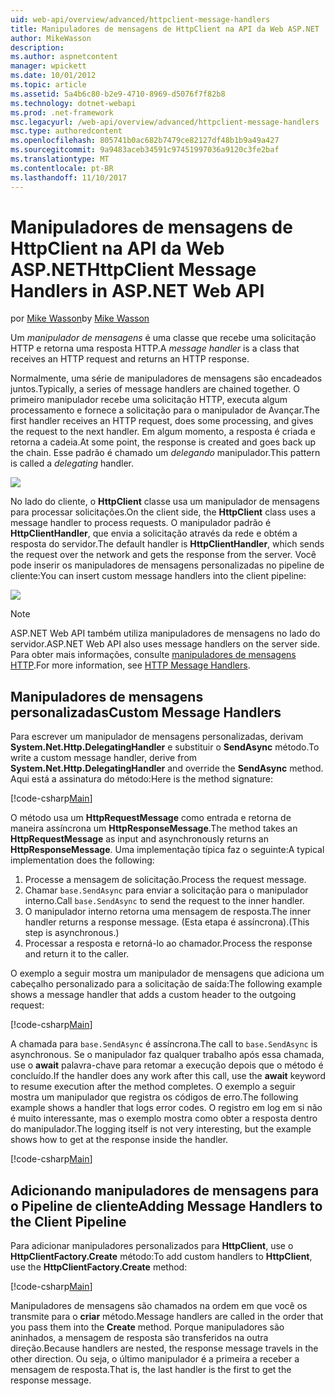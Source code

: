 ```yaml
---
uid: web-api/overview/advanced/httpclient-message-handlers
title: Manipuladores de mensagens de HttpClient na API da Web ASP.NET | Microsoft Docs
author: MikeWasson
description: 
ms.author: aspnetcontent
manager: wpickett
ms.date: 10/01/2012
ms.topic: article
ms.assetid: 5a4b6c80-b2e9-4710-8969-d5076f7f82b8
ms.technology: dotnet-webapi
ms.prod: .net-framework
msc.legacyurl: /web-api/overview/advanced/httpclient-message-handlers
msc.type: authoredcontent
ms.openlocfilehash: 805741b0ac682b7479ce82127df48b1b9a49a427
ms.sourcegitcommit: 9a9483aceb34591c97451997036a9120c3fe2baf
ms.translationtype: MT
ms.contentlocale: pt-BR
ms.lasthandoff: 11/10/2017
---
```

<a name="httpclient-message-handlers-in-aspnet-web-api"></a><span data-ttu-id="1a2e2-102">Manipuladores de mensagens de HttpClient na API da Web ASP.NET</span><span class="sxs-lookup"><span data-stu-id="1a2e2-102">HttpClient Message Handlers in ASP.NET Web API</span></span>
====================
<span data-ttu-id="1a2e2-103">por [Mike Wasson](https://github.com/MikeWasson)</span><span class="sxs-lookup"><span data-stu-id="1a2e2-103">by [Mike Wasson](https://github.com/MikeWasson)</span></span>

<span data-ttu-id="1a2e2-104">Um *manipulador de mensagens* é uma classe que recebe uma solicitação HTTP e retorna uma resposta HTTP.</span><span class="sxs-lookup"><span data-stu-id="1a2e2-104">A *message handler* is a class that receives an HTTP request and returns an HTTP response.</span></span>

<span data-ttu-id="1a2e2-105">Normalmente, uma série de manipuladores de mensagens são encadeados juntos.</span><span class="sxs-lookup"><span data-stu-id="1a2e2-105">Typically, a series of message handlers are chained together.</span></span> <span data-ttu-id="1a2e2-106">O primeiro manipulador recebe uma solicitação HTTP, executa algum processamento e fornece a solicitação para o manipulador de Avançar.</span><span class="sxs-lookup"><span data-stu-id="1a2e2-106">The first handler receives an HTTP request, does some processing, and gives the request to the next handler.</span></span> <span data-ttu-id="1a2e2-107">Em algum momento, a resposta é criada e retorna a cadeia.</span><span class="sxs-lookup"><span data-stu-id="1a2e2-107">At some point, the response is created and goes back up the chain.</span></span> <span data-ttu-id="1a2e2-108">Esse padrão é chamado um *delegando* manipulador.</span><span class="sxs-lookup"><span data-stu-id="1a2e2-108">This pattern is called a *delegating* handler.</span></span>

![](httpclient-message-handlers/_static/image1.png)

<span data-ttu-id="1a2e2-109">No lado do cliente, o **HttpClient** classe usa um manipulador de mensagens para processar solicitações.</span><span class="sxs-lookup"><span data-stu-id="1a2e2-109">On the client side, the **HttpClient** class uses a message handler to process requests.</span></span> <span data-ttu-id="1a2e2-110">O manipulador padrão é **HttpClientHandler**, que envia a solicitação através da rede e obtém a resposta do servidor.</span><span class="sxs-lookup"><span data-stu-id="1a2e2-110">The default handler is **HttpClientHandler**, which sends the request over the network and gets the response from the server.</span></span> <span data-ttu-id="1a2e2-111">Você pode inserir os manipuladores de mensagens personalizadas no pipeline de cliente:</span><span class="sxs-lookup"><span data-stu-id="1a2e2-111">You can insert custom message handlers into the client pipeline:</span></span>

![](httpclient-message-handlers/_static/image2.png)

> [!NOTE]
> <span data-ttu-id="1a2e2-112">ASP.NET Web API também utiliza manipuladores de mensagens no lado do servidor.</span><span class="sxs-lookup"><span data-stu-id="1a2e2-112">ASP.NET Web API also uses message handlers on the server side.</span></span> <span data-ttu-id="1a2e2-113">Para obter mais informações, consulte [manipuladores de mensagens HTTP](http-message-handlers.md).</span><span class="sxs-lookup"><span data-stu-id="1a2e2-113">For more information, see [HTTP Message Handlers](http-message-handlers.md).</span></span>


## <a name="custom-message-handlers"></a><span data-ttu-id="1a2e2-114">Manipuladores de mensagens personalizadas</span><span class="sxs-lookup"><span data-stu-id="1a2e2-114">Custom Message Handlers</span></span>

<span data-ttu-id="1a2e2-115">Para escrever um manipulador de mensagens personalizadas, derivam **System.Net.Http.DelegatingHandler** e substituir o **SendAsync** método.</span><span class="sxs-lookup"><span data-stu-id="1a2e2-115">To write a custom message handler, derive from **System.Net.Http.DelegatingHandler** and override the **SendAsync** method.</span></span> <span data-ttu-id="1a2e2-116">Aqui está a assinatura do método:</span><span class="sxs-lookup"><span data-stu-id="1a2e2-116">Here is the method signature:</span></span>

[!code-csharp[Main](httpclient-message-handlers/samples/sample1.cs)]

<span data-ttu-id="1a2e2-117">O método usa um **HttpRequestMessage** como entrada e retorna de maneira assíncrona um **HttpResponseMessage**.</span><span class="sxs-lookup"><span data-stu-id="1a2e2-117">The method takes an **HttpRequestMessage** as input and asynchronously returns an **HttpResponseMessage**.</span></span> <span data-ttu-id="1a2e2-118">Uma implementação típica faz o seguinte:</span><span class="sxs-lookup"><span data-stu-id="1a2e2-118">A typical implementation does the following:</span></span>

1. <span data-ttu-id="1a2e2-119">Processe a mensagem de solicitação.</span><span class="sxs-lookup"><span data-stu-id="1a2e2-119">Process the request message.</span></span>
2. <span data-ttu-id="1a2e2-120">Chamar `base.SendAsync` para enviar a solicitação para o manipulador interno.</span><span class="sxs-lookup"><span data-stu-id="1a2e2-120">Call `base.SendAsync` to send the request to the inner handler.</span></span>
3. <span data-ttu-id="1a2e2-121">O manipulador interno retorna uma mensagem de resposta.</span><span class="sxs-lookup"><span data-stu-id="1a2e2-121">The inner handler returns a response message.</span></span> <span data-ttu-id="1a2e2-122">(Esta etapa é assíncrona).</span><span class="sxs-lookup"><span data-stu-id="1a2e2-122">(This step is asynchronous.)</span></span>
4. <span data-ttu-id="1a2e2-123">Processar a resposta e retorná-lo ao chamador.</span><span class="sxs-lookup"><span data-stu-id="1a2e2-123">Process the response and return it to the caller.</span></span>

<span data-ttu-id="1a2e2-124">O exemplo a seguir mostra um manipulador de mensagens que adiciona um cabeçalho personalizado para a solicitação de saída:</span><span class="sxs-lookup"><span data-stu-id="1a2e2-124">The following example shows a message handler that adds a custom header to the outgoing request:</span></span>

[!code-csharp[Main](httpclient-message-handlers/samples/sample2.cs)]

<span data-ttu-id="1a2e2-125">A chamada para `base.SendAsync` é assíncrona.</span><span class="sxs-lookup"><span data-stu-id="1a2e2-125">The call to `base.SendAsync` is asynchronous.</span></span> <span data-ttu-id="1a2e2-126">Se o manipulador faz qualquer trabalho após essa chamada, use o **await** palavra-chave para retomar a execução depois que o método é concluído.</span><span class="sxs-lookup"><span data-stu-id="1a2e2-126">If the handler does any work after this call, use the **await** keyword to resume execution after the method completes.</span></span> <span data-ttu-id="1a2e2-127">O exemplo a seguir mostra um manipulador que registra os códigos de erro.</span><span class="sxs-lookup"><span data-stu-id="1a2e2-127">The following example shows a handler that logs error codes.</span></span> <span data-ttu-id="1a2e2-128">O registro em log em si não é muito interessante, mas o exemplo mostra como obter a resposta dentro do manipulador.</span><span class="sxs-lookup"><span data-stu-id="1a2e2-128">The logging itself is not very interesting, but the example shows how to get at the response inside the handler.</span></span>

[!code-csharp[Main](httpclient-message-handlers/samples/sample3.cs?highlight=10,13)]

## <a name="adding-message-handlers-to-the-client-pipeline"></a><span data-ttu-id="1a2e2-129">Adicionando manipuladores de mensagens para o Pipeline de cliente</span><span class="sxs-lookup"><span data-stu-id="1a2e2-129">Adding Message Handlers to the Client Pipeline</span></span>

<span data-ttu-id="1a2e2-130">Para adicionar manipuladores personalizados para **HttpClient**, use o **HttpClientFactory.Create** método:</span><span class="sxs-lookup"><span data-stu-id="1a2e2-130">To add custom handlers to **HttpClient**, use the **HttpClientFactory.Create** method:</span></span>

[!code-csharp[Main](httpclient-message-handlers/samples/sample4.cs)]

<span data-ttu-id="1a2e2-131">Manipuladores de mensagens são chamados na ordem em que você os transmite para o **criar** método.</span><span class="sxs-lookup"><span data-stu-id="1a2e2-131">Message handlers are called in the order that you pass them into the **Create** method.</span></span> <span data-ttu-id="1a2e2-132">Porque manipuladores são aninhados, a mensagem de resposta são transferidos na outra direção.</span><span class="sxs-lookup"><span data-stu-id="1a2e2-132">Because handlers are nested, the response message travels in the other direction.</span></span> <span data-ttu-id="1a2e2-133">Ou seja, o último manipulador é a primeira a receber a mensagem de resposta.</span><span class="sxs-lookup"><span data-stu-id="1a2e2-133">That is, the last handler is the first to get the response message.</span></span>
